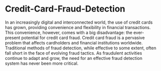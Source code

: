 # Credit-Card-Fraud-Detection
In an increasingly digital and interconnected world, the use of credit cards has grown, providing convenience and flexibility in financial transactions. This convenience, however, comes with a big disadvantage: the ever-present potential for credit card fraud. 
Credit card fraud is a pervasive problem that affects cardholders and financial institutions worldwide. Traditional methods of fraud detection, while effective to some extent, often fall short in the face of evolving fraud tactics. As fraudulent activities continue to adapt and grow, the need for an effective fraud detection system has never been more critical.
